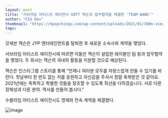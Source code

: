 ```yaml
---
layout: post
title: "서브라임 아티스트 에이전시 GOT7 잭슨과 업무협약을 체결한 'TEAM WANG'"
author: "CSS Dev"
thumbnail: "https://kpopchingu.com/wp-content/uploads/2021/01/300m-views-12-1-890x512.png"
tags: 
---
```



갓세븐 잭슨은 JYP 엔터테인먼트를 탈퇴한 후 새로운 소속사와 계약을 맺었다.

서브라임 아티스트 에이전시에 따르면 이들은 잭슨이 설립한 레이블인 팀 왕과 업무협약을 맺었다. 두 회사는 잭슨의 국내외 활동을 지원할 것으로 예상된다.

잭슨은 인스타그램 스토리를 통해 "언제나 여러분 모두를 자랑스럽게 만들 수 있기를 바란다. 첫날부터 한 번도 없는 저를 응원하고 자신감을 주셔서 정말 축복받은 것 같아요. 2021년에는 독특하고 특별한 것들을 창조할 수 있도록 최선을 다하겠습니다. 서로 다른 정체성과 다른 분야. 역사를 만들어 봅시다."

수블라임 아티스트 에이전시도 영재와 전속 계약을 체결했다.

![image](https://kpopchingu.com/wp-content/uploads/2021/01/49.png)